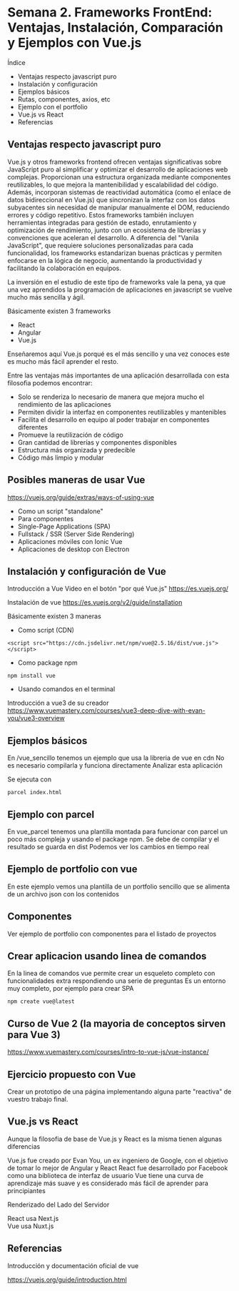 # Semana 2. Frameworks FrontEnd: Ventajas, Instalación, Comparación y Ejemplos con Vue.js

Índice

- Ventajas respecto javascript puro
- Instalación y configuración
- Ejemplos básicos
- Rutas, componentes, axios, etc
- Ejemplo con el portfolio
- Vue.js vs React
- Referencias

## Ventajas respecto javascript puro

Vue.js y otros frameworks frontend ofrecen ventajas significativas sobre JavaScript puro al simplificar y optimizar el desarrollo de aplicaciones web complejas. Proporcionan una estructura organizada mediante componentes reutilizables, lo que mejora la mantenibilidad y escalabilidad del código. Además, incorporan sistemas de reactividad automática (como el enlace de datos bidireccional en Vue.js) que sincronizan la interfaz con los datos subyacentes sin necesidad de manipular manualmente el DOM, reduciendo errores y código repetitivo. Estos frameworks también incluyen herramientas integradas para gestión de estado, enrutamiento y optimización de rendimiento, junto con un ecosistema de librerías y convenciones que aceleran el desarrollo. A diferencia del "Vanila JavaScript", que requiere soluciones personalizadas para cada funcionalidad, los frameworks estandarizan buenas prácticas y permiten enfocarse en la lógica de negocio, aumentando la productividad y facilitando la colaboración en equipos.

La inversión en el estudio de este tipo de frameworks vale la pena, ya que una vez aprendidos la programación de aplicaciones en javascript se vuelve mucho más sencilla y ágil.

Básicamente existen 3 frameworks

- React
- Angular
- Vue.js  

Enseñaremos aquí Vue.js porqué es el más sencillo y una vez conoces este es mucho más fácil aprender el resto.

Entre las ventajas más importantes de una aplicación desarrollada con esta filosofia podemos encontrar:

- Solo se renderiza lo necesario de manera que mejora mucho el rendimiento de las aplicaciones
- Permiten dividir la interfaz en componentes reutilizables y mantenibles
- Facilita el desarrollo en equipo al poder trabajar en componentes diferentes
- Promueve la reutilización de código
- Gran cantidad de librerías y componentes disponibles
- Estructura más organizada y predecible
- Código más limpio y modular

## Posibles maneras de usar Vue

https://vuejs.org/guide/extras/ways-of-using-vue

- Como un script "standalone"
- Para componentes
- Single-Page Applications (SPA)
- Fullstack / SSR (Server Side Rendering)
- Aplicaciones móviles con Ionic Vue
- Aplicaciones de desktop con Electron

## Instalación y configuración de Vue


Introducción a Vue
Video en el botón "por qué Vue.js"
https://es.vuejs.org/

Instalación de vue 
https://es.vuejs.org/v2/guide/installation

Básicamente existen 3 maneras

- Como script (CDN)

```
<script src="https://cdn.jsdelivr.net/npm/vue@2.5.16/dist/vue.js"></script>
```

- Como package npm

```
npm install vue
```


- Usando comandos en el terminal

Introducción a vue3 de su creador
https://www.vuemastery.com/courses/vue3-deep-dive-with-evan-you/vue3-overview



## Ejemplos básicos

En /vue_sencillo tenemos un ejemplo que usa la libreria de vue en cdn
No es necesario compilarla y funciona directamente 
Analizar esta aplicación

Se ejecuta con 

```
parcel index.html
```


## Ejemplo con parcel

En vue_parcel tenemos una plantilla montada para funcionar con parcel un poco más compleja y usando el package npm.
Se debe de compilar y el resultado se guarda en dist 
Podemos ver los cambios en tiempo real

## Ejemplo de portfolio con vue 

En este ejemplo vemos una plantilla de un portfolio sencillo que se alimenta de un archivo json con los contenidos


## Componentes 

Ver ejemplo de portfolio con componentes para el listado de proyectos



## Crear aplicacion usando linea de comandos 

En la linea de comandos vue permite crear un esqueleto completo con funcionalidades extra respondiendo una serie de preguntas
Es un entorno muy completo, por ejemplo para crear SPA

```
npm create vue@latest
```

## Curso de Vue 2 (la mayoria de conceptos sirven para Vue 3)

https://www.vuemastery.com/courses/intro-to-vue-js/vue-instance/


## Ejercicio propuesto con Vue

Crear un prototipo de una página implementando alguna parte "reactiva" de vuestro trabajo final.

## Vue.js vs React


Aunque la filosofia de base de Vue.js y React es la misma tienen algunas diferencias

Vue.js fue creado por Evan You, un ex ingeniero de Google, con el objetivo de tomar lo mejor de Angular y React
React fue desarrollado por Facebook como una biblioteca de interfaz de usuario
Vue tiene una curva de aprendizaje más suave y es considerado más fácil de aprender para principiantes

Renderizado del Lado del Servidor

React usa Next.js  
Vue usa Nuxt.js

## Referencias 

Introducción y documentación oficial de vue 

https://vuejs.org/guide/introduction.html
